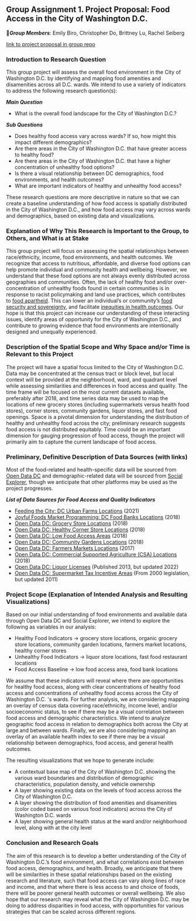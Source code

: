## Group Assignment 1. Project Proposal: Food Access in the City of Washington D.C. ##
🍊***Group Members***: Emily Biro, Christopher Do, Brittney Lu, Rachel Seiberg

[link to project proposal in group repo](https://github.com/rseiberg/food_access_dc/blob/main/Group%20Assignments/readme_group%20assignment%201_project%20proposal.md)

### Introduction to Research Question ###

This group project will assess the overall food environment in the City of Washington D.C. by identifying and mapping food amenities and disamenities across all D.C. wards. We intend to use a variety of indicators to address the following research question(s):

***Main Question***
* What is the overall food landscape for the City of Washington D.C.?

***Sub Questions***
* Does healthy food access vary across wards? If so, how might this impact different demographics?
* Are there areas in the City of Washington D.C. that have greater access to healthy food?
* Are there areas in the City of Washington D.C. that have a higher concentration of unhealthy food options?
* Is there a visual relationship between DC demographics, food environments, and health outcomes?
* What are important indicators of healthy and unhealthy food access?

These research questions are more descriptive in nature so that we can create a baseline understanding of how food access is spatially distributed in the City of Washington D.C., and how food access may vary across wards and demographics, based on existing data and visualizations. 
### Explanation of Why This Research is Important to the Group, to Others, and What is at Stake ###
This group project will focus on assessing the spatial relationships between race/ethnicity, income, food environments, and health outcomes. We recognize that access to nutritious, affordable, and diverse food options can help promote individual and community health and wellbeing. However, we understand that these food options are not always evenly distributed across geographies and communities. Often, the lack of healthy food and/or over-concentration of unhealthy foods found in certain communities is in response to racist policymaking and land use practices, which contributes to [food apartheid](https://www.nrdc.org/experts/nina-sevilla/food-apartheid-racialized-access-healthy-affordable-food). This can lower an individual’s or community’s [food security and sovereignty](https://www.frontiersin.org/articles/10.3389/fsufs.2021.686492/full), and facilitate [inequities in health outcomes](https://www.nimhd.nih.gov/resources/understanding-health-disparities/food-accessibility-insecurity-and-health-outcomes.html#:~:text=Food%20insecurity%20and%20the%20lack,disorders%20and%20other%20chronic%20diseases%20.). Our hope is that this project can increase our understanding of these interacting issues, identify areas of opportunity for the City of Washington D.C., and contribute to growing evidence that food environments are intentionally designed and unequally experienced.
### Description of the Spatial Scope and Why Space and/or Time is Relevant to this Project ###
The project will have a spatial focus limited to the City of Washington D.C. Data may be concentrated at the census tract or block level, but local context will be provided at the neighborhood, ward, and quadrant level while assessing similarities and differences in food access and quality. The time frame will be focused on the most current datasets available, preferably after 2018, and time series data may be used to map the locations of new grocery stores (including supermarkets versus health food stores), corner stores, community gardens, liquor stores, and fast food openings. Space is a pivotal dimension for understanding the distribution of healthy and unhealthy food across the city; preliminary research suggests food access is not distributed equitably. Time could be an important dimension for gauging progression of food access, though the project will primarily aim to capture the current landscape of food access.
### Preliminary, Definitive Description of Data Sources (with links) ###
Most of the food-related and health-specific data will be sourced from [Open Data DC](https://opendata.dc.gov/) and demographic-related data will be sourced from [Social Explorer](https://www.socialexplorer.com/), though we anticipate that other platforms may be used as the project progresses.

***List of Data Sources for Food Access and Quality Indicators***
* [Feeding the City: DC Urban Farms Locations](https://storymaps.arcgis.com/stories/e20fd196ee8c46e9add3ff3532d4f757) (2021)
* [Joyful Foods Market Programming: DC Food Banks Locations](https://opendata.dc.gov/datasets/DCGIS::joyful-food-market/explore?location=38.890868%2C-77.026467%2C12.53) (2018)
* [Open Data DC: Grocery Store Locations](https://opendata.dc.gov/datasets/DCGIS::grocery-store-locations/about) (2018)
* [Open Data DC: Healthy Corner Store Locations](https://opendata.dc.gov/datasets/DCGIS::healthy-corner-stores/explore?location=38.890899%2C-77.026467%2C12.53) (2018)
* [Open Data DC: Low Food Access Areas](https://opendata.dc.gov/datasets/DCGIS::low-food-access-areas/explore?location=38.890868%2C-77.026467%2C12.53) (2018)
* [Open Data DC: Community Gardens Locations](https://opendata.dc.gov/datasets/DCGIS::community-gardens-1/explore?location=38.890772%2C-77.021832%2C12.60) (2018)
* [Open Data DC: Farmers Markets Locations](https://opendata.dc.gov/datasets/DCGIS::farmers-market-locations/about) (2017)
* [Open Data DC: Commercial Supported Agriculture (CSA) Locations](https://opendata.dc.gov/datasets/DCGIS::commercial-supported-agriculture/explore?location=38.890758%2C-77.021832%2C12.64) (2018)
* [Open Data DC: Liquor Licenses](https://opendata.dc.gov/datasets/cabe9dcef0b344518c7fae1a3def7de1/about) (Published 2013, but updated 2022)
* [Open Data DC: Supermarket Tax Incentive Areas](https://opendata.dc.gov/datasets/DCGIS::supermarket-tax-incentives/explore?location=38.893668%2C-76.997482%2C12.61b) (From 2000 legislation, but updated 2011)
### Project Scope (Explanation of Intended Analysis and Resulting Visualizations) ###
Based on our initial understanding of food environments and available data through Open Data DC and Social Explorer, we intend to explore the following as variables in our analysis: 
* Healthy Food Indicators → grocery store locations, organic grocery store locations, community garden locations, farmers market locations, healthy corner stores
* Unhealthy Food Indicators → liquor store locations, fast food restaurant locations
* Food Access Baseline → low food access area, food bank locations

We assume that these indicators will reveal where there are opportunities for healthy food access, along with clear concentrations of healthy food access and concentrations of unhealthy food access across the City of Washington D.C. 's wards. For further analysis, we are considering mapping an overlay of census data covering race/ethnicity, income level, and/or socioeconomic status, to see if there may be a visual correlation between food access and demographic characteristics. We intend to analyze geographic food access in relation to demographics both across the City at large and between wards. Finally, we are also considering mapping an overlay of an available health index to see if there may be a visual relationship between demographics, food access, and general health outcomes. 

The resulting visualizations that we hope to generate include:
* A contextual base map of the City of Washington D.C. showing the various ward boundaries and distribution of demographic characteristics, population density, and vehicle ownership
* A layer showing existing data on the levels of food access across the City of Washington D.C.
* A layer showing the distribution of food amenities and disamenities (color coded based on various food indicators) across the City of Washington D.C. wards
* A layer showing general health status at the ward and/or neighborhood level, along with at the city level

### Conclusion and Research Goals ###
The aim of this research is to develop a better understanding of the City of Washington D.C.’s food environment, and what correlations exist between food access, demographics, and health. Broadly, we anticipate that there will be similarities in these spatial relationships based on the existing research and literature, such that food access can vary along lines of race and income, and that where there is less access to and choice of foods, there will be poorer general health outcomes or overall wellbeing. We also hope that our research may reveal what the City of Washington D.C. may be doing to address disparities in food access, with opportunities for various strategies that can be scaled across different regions.
